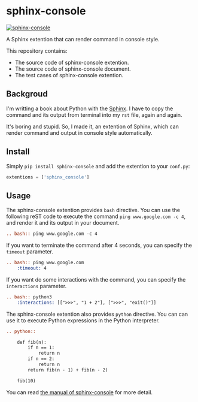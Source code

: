 # sphinx-console

[![sphinx-console](https://img.shields.io/badge/pypi-sphinx--console-brightgreen)](https://pypi.org/project/sphinx-console/)

A Sphinx extention that can render command in console style.

This repository contains:

- The source code of sphinx-console extention.
- The source code of sphinx-console document.
- The test cases of sphinx-console extention.

## Backgroud

I'm writting a book about Python with the [Sphinx](https://www.sphinx-doc.org/en/master/). I have to copy the command and its output from terminal into my `rst` file, again and again.

It's boring and stupid. So, I made it, an extention of Sphinx, which can render command and output in console style automatically.

## Install 

Simply `pip install sphinx-console` and add the extention to your `conf.py`:

``` python
extentions = ['sphinx_console']
```

## Usage

The sphinx-console extention provides `bash` directive.
You can use the following reST code to execute the command `ping www.google.com -c 4`, and render it and its output in your document.

``` rst
.. bash:: ping www.google.com -c 4
```

If you want to terminate the command after 4 seconds, you can specify the `timeout` parameter.

``` rst
.. bash:: ping www.google.com
    :timeout: 4
```

If you want do some interactions with the command, you can specify the `interactions` parameter.

``` rst
.. bash:: python3
    :interactions: [[">>>", "1 + 2"], [">>>", "exit()"]]
```

The sphinx-console extention also provides `python` directive.
You can can use it to execute Python expressions in the Python interpreter.

``` rst
.. python::

    def fib(n):
        if n == 1:
            return n
        if n == 2:
            return n
        return fib(n - 1) + fib(n - 2)

    fib(10)
```

You can read [the manual of sphinx-console](https://sphinx-console.readthedocs.io/) for more detail.

